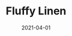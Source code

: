 ---
description: "Pattern%3A%20Fluffy%20%7C%20Color%3A%20Linen%20%7C%20width%3A%2054%u201D%20%7C%20Content%3A%20100%25%20Polyester%20%7C%20Abrasion%3A%2050%2C000%20Double%20Rubs%20-%20Wyzenbeek%20Method%20%7C%20Repeat%3A%20n/a%20%7C%20Finish%3A%20INCASE%20by%20CRYPTON%20%7C%20Flammability%3A%20NFPA%20260%2C%20UFAC%20Class%201%2C%20CAL%20117%20%7C%20Applications%3A%20Contract%20/%20Hospitality%2C%20Residential%20%7C%20"
tags: 
  - "Lark Fontaine"
  - "Fluffy"
  - "Textiles"
image_primary: "img/Linen_large.jpg"
href: "https://www.larkfontaine.com/collections/textiles/products/fluffy-linen"
designer: "Lark Fontaine"
title: "Fluffy Linen"
category: "Textiles"
subtitle: ""
manufacturer: "Lark Fontaine"
slug: "/manufacturers/lark-fontaine/textiles/lark-fontaine-fluffy-linen"
date: "2021-04-01"
---